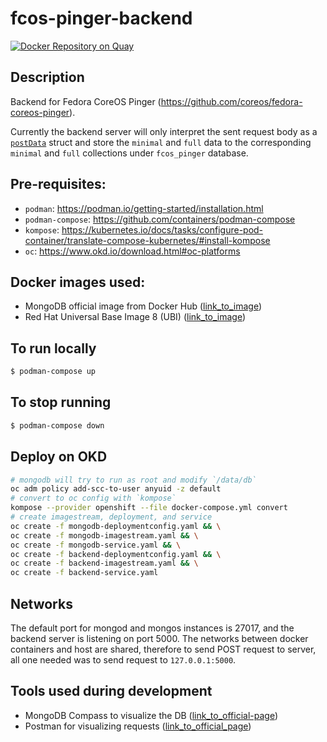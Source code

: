 # fcos-pinger-backend
[![Docker Repository on Quay](https://quay.io/repository/zonggen/fcos-pinger-backend/status "Docker Repository on Quay")](https://quay.io/repository/zonggen/fcos-pinger-backend)

## Description

Backend for Fedora CoreOS Pinger (https://github.com/coreos/fedora-coreos-pinger).

Currently the backend server will only interpret the sent request body as a [`postData`](https://github.com/zonggen/fcos-pinger-backend/blob/67020ce36c8d1d2c38b0a23c1d2bba6d8189539f/main.go#L33) struct and store the `minimal` and `full` data to the corresponding `minimal` and `full` collections under `fcos_pinger` database.

## Pre-requisites:
 - `podman`: https://podman.io/getting-started/installation.html
 - `podman-compose`: https://github.com/containers/podman-compose
 - `kompose`: https://kubernetes.io/docs/tasks/configure-pod-container/translate-compose-kubernetes/#install-kompose
 - `oc`: https://www.okd.io/download.html#oc-platforms

## Docker images used:
 - MongoDB official image from Docker Hub ([link_to_image](https://hub.docker.com/_/mongo))
 - Red Hat Universal Base Image 8 (UBI) ([link_to_image](https://access.redhat.com/containers/#/registry.access.redhat.com/ubi8/ubi))

## To run locally

```bash
$ podman-compose up
```

## To stop running

```bash
$ podman-compose down
```

## Deploy on OKD

```bash
# mongodb will try to run as root and modify `/data/db`
oc adm policy add-scc-to-user anyuid -z default
# convert to oc config with `kompose`
kompose --provider openshift --file docker-compose.yml convert
# create imagestream, deployment, and service
oc create -f mongodb-deploymentconfig.yaml && \
oc create -f mongodb-imagestream.yaml && \
oc create -f mongodb-service.yaml && \
oc create -f backend-deploymentconfig.yaml && \
oc create -f backend-imagestream.yaml && \
oc create -f backend-service.yaml
```

## Networks
The default port for mongod and mongos instances is 27017, and the backend server is listening on port 5000. The networks between docker containers and host are shared, therefore to send POST request to server, all one needed was to send request to `127.0.0.1:5000`.

## Tools used during development
 - MongoDB Compass to visualize the DB ([link_to_official-page](https://docs.mongodb.com/compass/master/install/))
 - Postman for visualizing requests ([link_to_official_page](https://www.getpostman.com/))

